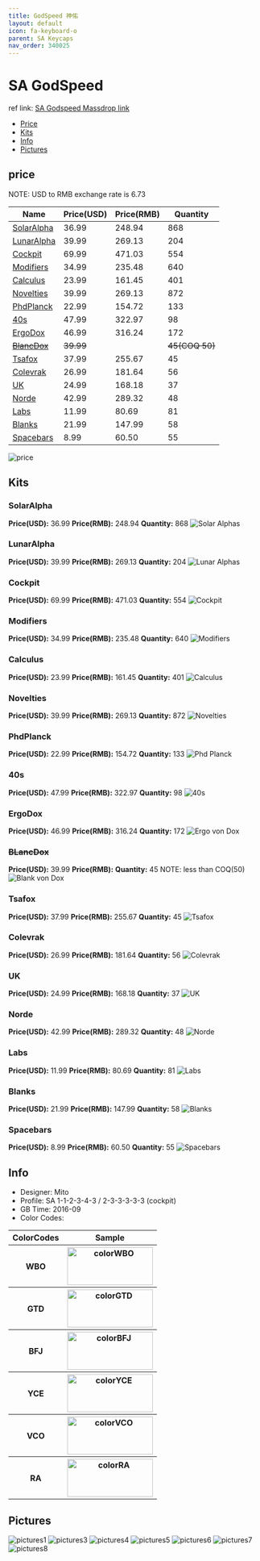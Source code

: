 ```yaml
---
title: GodSpeed 神佑
layout: default
icon: fa-keyboard-o
parent: SA Keycaps
nav_order: 340025
---
```


# SA GodSpeed

ref link: [SA Godspeed Massdrop link](https://www.massdrop.com/buy/godspeed-custom-sa-keycap-set)

* [Price](#price)
* [Kits](#kits)
* [Info](#info)
* [Pictures](#pictures)

## price
NOTE: USD to RMB exchange rate is 6.73

| Name          | Price(USD)    | Price(RMB)  | Quantity |
| ------------- | ------------- | ----------- | -------- |
|[SolarAlpha](#solaralpha)|36.99|248.94|868|
|[LunarAlpha](#lunaralpha)|39.99|269.13|204|
|[Cockpit](#cockpit)|69.99|471.03|554|
|[Modifiers](#modifiers)|34.99|235.48|640|
|[Calculus](#calculus)|23.99|161.45|401|
|[Novelties](#novelties)|39.99|269.13|872|
|[PhdPlanck](#phdplanck)|22.99|154.72|133|
|[40s](#40s)|47.99|322.97|98|
|[ErgoDox](#ergodox)|46.99|316.24|172|
|[~~BlancDox~~](#blancdox)|~~39.99~~||~~45(COQ 50)~~|
|[Tsafox](#tsafox)|37.99|255.67|45|
|[Colevrak](#colevrak)|26.99|181.64|56|
|[UK](#uk)|24.99|168.18|37|
|[Norde](#norde)|42.99|289.32|48|
|[Labs](#labs)|11.99|80.69|81|
|[Blanks](#blanks)|21.99|147.99|58|
|[Spacebars](#spacebars)|8.99|60.50|55|

<img src="{{ 'assets/images/sa-keycaps/godspeed/Price.jpg' | relative_url }}" alt="price" class="image featured">

## Kits
### SolarAlpha
**Price(USD):** 36.99   **Price(RMB):** 248.94  **Quantity:** 868
<img src="{{ 'assets/images/sa-keycaps/godspeed/kits_pics/SolarAlphas.jpg' | relative_url }}" alt="Solar Alphas" class="image featured">

### LunarAlpha
**Price(USD):** 39.99   **Price(RMB):** 269.13  **Quantity:** 204
<img src="{{ 'assets/images/sa-keycaps/godspeed/kits_pics/LunarAlphas.jpg' | relative_url }}" alt="Lunar Alphas" class="image featured">

### Cockpit
**Price(USD):** 69.99   **Price(RMB):** 471.03  **Quantity:** 554
<img src="{{ 'assets/images/sa-keycaps/godspeed/kits_pics/Cockpit.jpg' | relative_url }}" alt="Cockpit" class="image featured">

### Modifiers
**Price(USD):** 34.99   **Price(RMB):** 235.48  **Quantity:** 640
<img src="{{ 'assets/images/sa-keycaps/godspeed/kits_pics/Modifiers.jpg' | relative_url }}" alt="Modifiers" class="image featured">

### Calculus
**Price(USD):** 23.99   **Price(RMB):** 161.45  **Quantity:** 401
<img src="{{ 'assets/images/sa-keycaps/godspeed/kits_pics/Calculus.jpg' | relative_url }}" alt="Calculus" class="image featured">

### Novelties
**Price(USD):** 39.99   **Price(RMB):** 269.13  **Quantity:** 872
<img src="{{ 'assets/images/sa-keycaps/godspeed/kits_pics/Novelties.jpg' | relative_url }}" alt="Novelties" class="image featured">

### PhdPlanck
**Price(USD):** 22.99   **Price(RMB):** 154.72  **Quantity:** 133
<img src="{{ 'assets/images/sa-keycaps/godspeed/kits_pics/PhdPlanck.jpg' | relative_url }}" alt="Phd Planck" class="image featured">

### 40s
**Price(USD):** 47.99   **Price(RMB):** 322.97  **Quantity:** 98
<img src="{{ 'assets/images/sa-keycaps/godspeed/kits_pics/40s.jpg' | relative_url }}" alt="40s" class="image featured">

### ErgoDox
**Price(USD):** 46.99   **Price(RMB):** 316.24  **Quantity:** 172
<img src="{{ 'assets/images/sa-keycaps/godspeed/kits_pics/ErgovonDox.jpg' | relative_url }}" alt="Ergo von Dox" class="image featured">

### ~~BLancDox~~
**Price(USD):** 39.99 **Price(RMB):**         **Quantity:** 45
NOTE: less than COQ(50)
<img src="{{ 'assets/images/sa-keycaps/godspeed/kits_pics/BlancvonDox.jpg' | relative_url }}" alt="Blank von Dox" class="image featured">

### Tsafox
**Price(USD):** 37.99   **Price(RMB):** 255.67  **Quantity:** 45
<img src="{{ 'assets/images/sa-keycaps/godspeed/kits_pics/Tsafox.png' | relative_url }}" alt="Tsafox" class="image featured">

### Colevrak
**Price(USD):** 26.99   **Price(RMB):** 181.64  **Quantity:** 56
<img src="{{ 'assets/images/sa-keycaps/godspeed/kits_pics/Colevrak.jpg' | relative_url }}" alt="Colevrak" class="image featured">

### UK
**Price(USD):** 24.99   **Price(RMB):** 168.18  **Quantity:** 37
<img src="{{ 'assets/images/sa-keycaps/godspeed/kits_pics/UK.jpg' | relative_url }}" alt="UK" class="image featured">

### Norde
**Price(USD):** 42.99   **Price(RMB):** 289.32  **Quantity:** 48
<img src="{{ 'assets/images/sa-keycaps/godspeed/kits_pics/Norde.jpg' | relative_url }}" alt="Norde" class="image featured">

### Labs
**Price(USD):** 11.99   **Price(RMB):** 80.69   **Quantity:** 81
<img src="{{ 'assets/images/sa-keycaps/godspeed/kits_pics/Labs.jpg' | relative_url }}" alt="Labs" class="image featured">

### Blanks
**Price(USD):** 21.99   **Price(RMB):** 147.99  **Quantity:** 58
<img src="{{ 'assets/images/sa-keycaps/godspeed/kits_pics/Blanks.jpg' | relative_url }}" alt="Blanks" class="image featured">

### Spacebars
**Price(USD):** 8.99    **Price(RMB):** 60.50   **Quantity:** 55
<img src="{{ 'assets/images/sa-keycaps/godspeed/kits_pics/Spacebars.jpg' | relative_url }}" alt="Spacebars" class="image featured">

## Info
* Designer: Mito
* Profile: SA 1-1-2-3-4-3 / 2-3-3-3-3-3 (cockpit)
* GB Time: 2016-09
* Color Codes:  
<table style="width:100%">
  <tr>
    <th>ColorCodes</th>
    <th>Sample</th>
  </tr>
  <tr>
    <th>WBO</th>
    <th><img src="{{ 'assets/images/sa-keycaps/SP_ColorCodes/abs/SP_Abs_ColorCodes_WBO.png' | relative_url }}" alt="colorWBO" height="75" width="170"></th>
  </tr>
  <tr>
    <th>GTD</th>
    <th><img src="{{ 'assets/images/sa-keycaps/SP_ColorCodes/abs/SP_Abs_ColorCodes_GTD.png' | relative_url }}" alt="colorGTD" height="75" width="170"></th>
  </tr>
  <tr>
    <th>BFJ</th>
    <th><img src="{{ 'assets/images/sa-keycaps/SP_ColorCodes/abs/SP_Abs_ColorCodes_BFJ.png' | relative_url }}" alt="colorBFJ" height="75" width="170"></th>
  </tr>
  <tr>
    <th>YCE</th>
    <th><img src="{{ 'assets/images/sa-keycaps/SP_ColorCodes/abs/SP_Abs_ColorCodes_YCE.png' | relative_url }}" alt="colorYCE" height="75" width="170"></th>
  </tr>
  <tr>
    <th>VCO</th>
    <th><img src="{{ 'assets/images/sa-keycaps/SP_ColorCodes/abs/SP_Abs_ColorCodes_VCO.png' | relative_url }}" alt="colorVCO" height="75" width="170"></th>
  </tr>
  <tr>
    <th>RA</th>
    <th><img src="{{ 'assets/images/sa-keycaps/SP_ColorCodes/abs/SP_Abs_ColorCodes_RA.png' | relative_url }}" alt="colorRA" height="75" width="170"></th>
  </tr>
</table>


## Pictures
<img src="{{ 'assets/images/sa-keycaps/godspeed/rendering_pics/MD-25045_20160922122839_287a124a76ffe60b.jpg' | relative_url }}" alt="pictures1" class="image featured">
<img src="{{ 'assets/images/sa-keycaps/godspeed/rendering_pics/MD-25045_20160922122906_74de99d16fbd9eb7.jpg' | relative_url }}" alt="pictures3" class="image featured">
<img src="{{ 'assets/images/sa-keycaps/godspeed/rendering_pics/MD-25045_20160922122907_c4fb2e6ff6c80399.jpg' | relative_url }}" alt="pictures4" class="image featured">
<img src="{{ 'assets/images/sa-keycaps/godspeed/rendering_pics/MD-25045_20160922122907_e6b299fc4c663ac2.jpg' | relative_url }}" alt="pictures5" class="image featured">
<img src="{{ 'assets/images/sa-keycaps/godspeed/rendering_pics/MD-25045_20160922122910_b04bbf7fadd53564.jpg' | relative_url }}" alt="pictures6" class="image featured">
<img src="{{ 'assets/images/sa-keycaps/godspeed/rendering_pics/MD-25045_20160922122914_084b54588a41c310.jpg' | relative_url }}" alt="pictures7" class="image featured">
<img src="{{ 'assets/images/sa-keycaps/godspeed/rendering_pics/MD-25045_20160922122915_05fdde153872c9e1.jpg' | relative_url }}" alt="pictures8" class="image featured">
